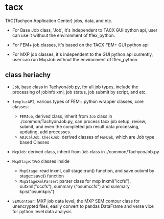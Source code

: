# tacx 

TAC(Tachyon Application Center) jobs, data, and etc.

- For Base Job class, 'Job', it's independent to TACX GUI python api, user can use it without the environment of tflex_python.

- For FEM+ job classes, it's based on the TACX FEM+ GUI python api

- For MXP job classes, it's independent to the GUI python api currently, user can run MxpJob without the environment of tflex_python.

## class heriachy


* `Job`, base class in TachyonJob.py, for all job types, include the processing of jobinfo xml, job status, job submit by script, and etc.

* `femplusAPI`, various types of FEM+ python wrapper classes, core classes:
    - `FEMJob`, derived class, inherit from `Job` class in ./common/TachyonJob.py, can process tacx job setup, review, submit, and even the completed job result data processing, updating, add processes.
    - `ADICalJob`, `CheckJob`: derived classes of `FEMJob`, which are Job type based Classes

* `MxpJob`: derived class, inherit from `Job` class in ./common/TachyonJob.py
* `MxpStage`: two classes inside
    - `MxpStage`: read inxml, call stage::run() function, and save outxml by stage::save() function
    - `MxpStageXmlParser`: parser class for mxp inxml("iccfs"), outxml("occfs"), summary ("osumccfs") and summary kpis("osumkpis")

* `SEMContour`: MXP job data level, the MXP SEM contour class for unencrypted files, easily convert to pandas DataFrame and verse vice for python level data analysis